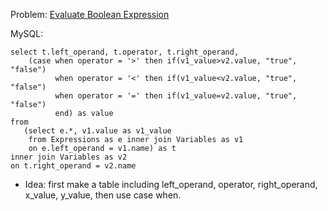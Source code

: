 Problem: [Evaluate Boolean Expression](https://leetcode.com/problems/evaluate-boolean-expression/)

MySQL:

```
select t.left_operand, t.operator, t.right_operand, 
    (case when operator = '>' then if(v1_value>v2.value, "true", "false")
          when operator = '<' then if(v1_value<v2.value, "true", "false")
          when operator = '=' then if(v1_value=v2.value, "true", "false")
          end) as value
from 
   (select e.*, v1.value as v1_value
    from Expressions as e inner join Variables as v1
    on e.left_operand = v1.name) as t 
inner join Variables as v2 
on t.right_operand = v2.name

```

- Idea: first make a table including left_operand, operator, right_operand, x_value, y_value, then use case when.
